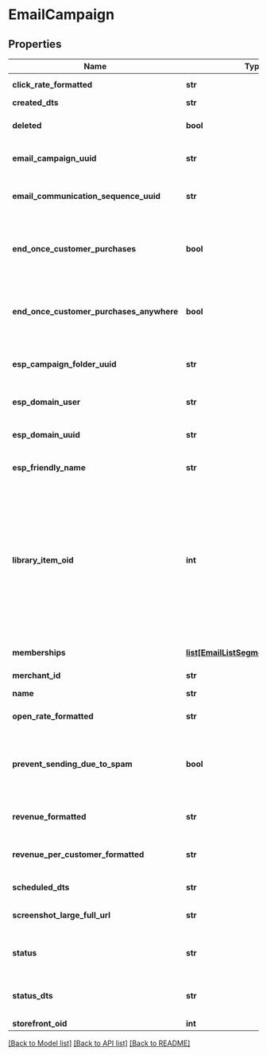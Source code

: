 # EmailCampaign

## Properties
Name | Type | Description | Notes
------------ | ------------- | ------------- | -------------
**click_rate_formatted** | **str** | Click rate of emails | [optional] 
**created_dts** | **str** | Created date | [optional] 
**deleted** | **bool** | True if this campaign was deleted | [optional] 
**email_campaign_uuid** | **str** | Email campaign UUID | [optional] 
**email_communication_sequence_uuid** | **str** | Email communication sequence UUID | [optional] 
**end_once_customer_purchases** | **bool** | True if the customer should end the flow once they purchase from this campaign | [optional] 
**end_once_customer_purchases_anywhere** | **bool** | True if the customer should end the flow once they purchase from anywhere | [optional] 
**esp_campaign_folder_uuid** | **str** | Campaign folder UUID.  Null for uncategorized | [optional] 
**esp_domain_user** | **str** | User of the sending address | [optional] 
**esp_domain_uuid** | **str** | UUID of the sending domain | [optional] 
**esp_friendly_name** | **str** | Friendly name of the sending email | [optional] 
**library_item_oid** | **int** | If this item was ever added to the Code Library, this is the oid for that library item, or 0 if never added before.  This value is used to determine if a library item should be inserted or updated. | [optional] 
**memberships** | [**list[EmailListSegmentMembership]**](EmailListSegmentMembership.md) | List and segment memberships | [optional] 
**merchant_id** | **str** | Merchant ID | [optional] 
**name** | **str** | Name of email campaign | [optional] 
**open_rate_formatted** | **str** | Open rate of emails | [optional] 
**prevent_sending_due_to_spam** | **bool** | True if this campaign is prevented from sending at this time due to spam complaints. | [optional] 
**revenue_formatted** | **str** | Revenue associated with campaign | [optional] 
**revenue_per_customer_formatted** | **str** | Revenue per customer associated with campaign | [optional] 
**scheduled_dts** | **str** | Scheduled date | [optional] 
**screenshot_large_full_url** | **str** | URL to a large full length screenshot | [optional] 
**status** | **str** | Status of the campaign of draft, archived, and sent | [optional] 
**status_dts** | **str** | Timestamp when the last status change happened | [optional] 
**storefront_oid** | **int** | Storefront oid | [optional] 

[[Back to Model list]](../README.md#documentation-for-models) [[Back to API list]](../README.md#documentation-for-api-endpoints) [[Back to README]](../README.md)


